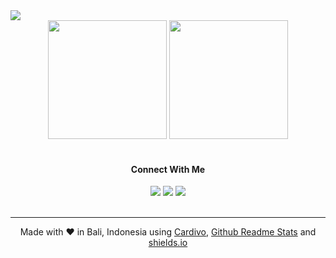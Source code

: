 <img src="https://cardivo.vercel.app/api?name=Adi%20Aryasuta&description=Software%20engineering%20student%20at%20SMK%20N%201%20Denpasar&image=https://avatars.githubusercontent.com/u/71261331?v=4&backgroundColor=%23ffffff&instagram=adiiaryasutaa&github=adiiaryasutaa&twitter=lolcecep&fontColor=%23222222&iconColor=%23222222&pattern=brickWall&colorPattern=%23f4f4f4">
  
<br>

<div align="center">
  
  <div>
    <img height="190px" src="https://github-readme-stats.vercel.app/api?username=adiiaryasutaa&show_icons=true">
    <img height="190px" src="https://github-readme-stats.vercel.app/api/top-langs/?username=adiiaryasutaa&layout=compact&langs_count=10">
  </div>

  <br>
  
<!--   <div>
    <img src="https://img.shields.io/badge/c++-%23195A8F.svg?&style=for-the-badge&logo=cplusplus&logoColor=%23ffffff"/>
    <img src="https://img.shields.io/badge/java-%23E40404.svg?&style=for-the-badge&logo=java&logoColor=%23ffffff"/>
    <img src="https://img.shields.io/badge/python-%231E4562.svg?&style=for-the-badge&logo=python&logoColor=%23ffffff"/>
    <img src="https://img.shields.io/badge/javascript-%23FFE927.svg?&style=for-the-badge&logo=javascript&logoColor=%23242424"/>
    <img src="https://img.shields.io/badge/bootstrap-%235F2BAA.svg?&style=for-the-badge&logo=bootstrap&logoColor=%23ffffff"/>
    <img src="https://img.shields.io/badge/tailwind%20css-%2323A4BA.svg?&style=for-the-badge&logo=tailwind%20css&logoColor=%23ffffff"/>
    <img src="https://img.shields.io/badge/node%20js-%238CC849.svg?&style=for-the-badge&logo=nodedotjs&logoColor=%23ffffff"/>
    <img src="https://img.shields.io/badge/mysql-%23EF9215.svg?&style=for-the-badge&logo=mysql&logoColor=%23ffffff"/>
  </div>
  
  <br> -->
  
  <div>
    <h4>Connect With Me</h4>
    <a href="mailto:adiaryasuta.dev@gmail.com" style="text-decoration: none;">
      <img src="https://img.shields.io/badge/email-%23EA4335?&style=for-the-badge&logo=gmail&logoColor=white"/>
    </a>
    <a href="https://twitter.com/lolcecep" style="text-decoration: none;">
      <img src="https://img.shields.io/badge/twitter-%231DA1F2?&style=for-the-badge&logo=twitter&logoColor=white"/>
    </a>
    <a href="https://instagram.com/adiiaryasutaa" style="text-decoration: none;">
      <img src="https://img.shields.io/badge/instagram-%23E4405F?&style=for-the-badge&logo=instagram&logoColor=white"/>
    </a>
  </div>
  
  <br>
  
  <hr>

  Made with ❤ in Bali, Indonesia using [Cardivo](https://github.com/satyawikananda/cardivo), [Github Readme Stats](https://github.com/anuraghazra/github-readme-stats) and [shields.io](https://shields.io/)

</div>

